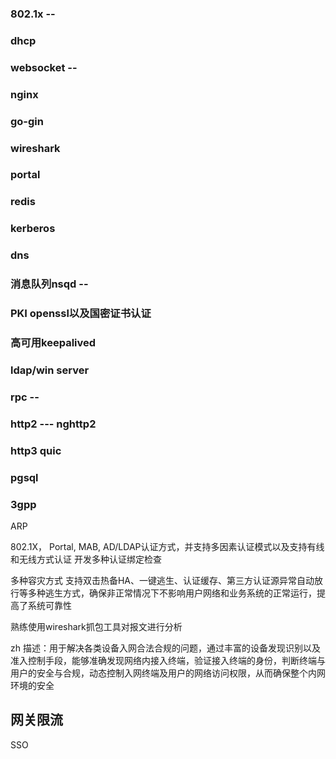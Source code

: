 ### 802.1x --

### dhcp 

### websocket --

### nginx

### go-gin

### wireshark

### portal

### redis

### kerberos

### dns

### 消息队列nsqd --

### PKI  openssl以及国密证书认证

### 高可用keepalived

### ldap/win server

### rpc --

### http2 --- nghttp2

### http3  quic

### pgsql

### 3gpp

ARP

802.1X， Portal, MAB, AD/LDAP认证方式，并支持多因素认证模式以及支持有线和无线方式认证
开发多种认证绑定检查

多种容灾方式
支持双击热备HA、一键逃生、认证缓存、第三方认证源异常自动放行等多种逃生方式，确保非正常情况下不影响用户网络和业务系统的正常运行，提高了系统可靠性


熟练使用wireshark抓包工具对报文进行分析

zh
描述：用于解决各类设备入网合法合规的问题，通过丰富的设备发现识别以及准入控制手段，能够准确发现网络内接入终端，验证接入终端的身份，判断终端与用户的安全与合规，动态控制入网终端及用户的网络访问权限，从而确保整个内网环境的安全


## 网关限流



SSO